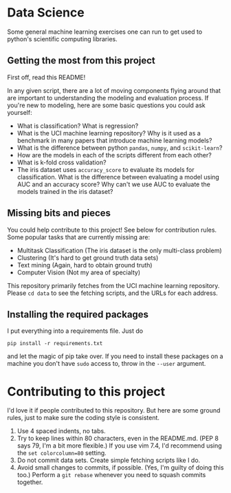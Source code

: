 # Data Science
Some general machine learning exercises one can run to get used to python's
scientific computing libraries.

## Getting the most from this project

First off, read this README!

In any given script, there are a lot of moving components flying around that
are important to understanding the modeling and evaluation process.
If you're new to modeling, here are some basic questions you could ask yourself:

* What is classification? What is regression?
* What is the UCI machine learning repository? Why is it used as a benchmark
in many papers that introduce machine learning models?
* What is the difference between python `pandas`, `numpy`, and `scikit-learn`?
* How are the models in each of the scripts different from each other?
* What is k-fold cross validation?
* The iris dataset uses `accuracy_score` to evaluate its models for
classification. What is the difference between evaluating a model using AUC
and an accuracy score? Why can't we use AUC to evaluate the models trained
in the iris dataset?

## Missing bits and pieces

You could help contribute to this project! See below for contribution rules.
Some popular tasks that are currently missing are:

- Multitask Classification (The iris dataset is the only multi-class problem)
- Clustering (It's hard to get ground truth data sets)
- Text mining (Again, hard to obtain ground truth)
- Computer Vision (Not my area of specialty)

This repository primarily fetches from the UCI machine learning repository.
Please `cd data` to see the fetching scripts, and the URLs for each address.

## Installing the required packages
I put everything into a requirements file. Just do

```
pip install -r requirements.txt
```

and let the magic of pip take over. If you need to install these packages on
a machine you don't have `sudo` access to, throw in the `--user` argument.

# Contributing to this project
I'd love it if people contributed to this repository. But here are some ground
rules, just to make sure the coding style is consistent.

1. Use 4 spaced indents, no tabs.
2. Try to keep lines within 80 characters, even in the README.md.
(PEP 8 says 79, I'm a bit more flexible.) If you use vim 7.4, I'd recommend
using the `set colorcolumn=80` setting.
3. Do not commit data sets. Create simple fetching scripts like I do.
4. Avoid small changes to commits, if possible. (Yes, I'm guilty of doing this
too.) Perform a `git rebase` whenever you need to squash commits together.
